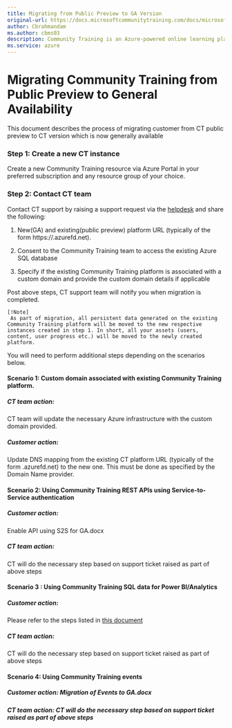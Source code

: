 ```yaml
---
title: Migrating from Public Preview to GA Version
original-url: https://docs.microsoftcommunitytraining.com/docs/microsoft-community-training-overview
author: Cbrahmandam
ms.author: cbms03
description: Community Training is an Azure-powered online learning platform to enable organizations of all sizes and types to run large scale training programs for their internal and external communities.
ms.service: azure
---
```


# Migrating Community Training from Public Preview to General Availability


This document describes the process of migrating customer from CT public preview to CT version which is now generally available

### Step 1: Create a new CT instance
Create a new Community Training resource via Azure Portal in your preferred subscription and any resource group of your choice. 

### Step 2: Contact CT team 
Contact CT support by raising a support request via the [helpdesk](aka.ms/cthelpdesk)
 and share the following:

1.	New(GA) and existing(public preview) platform URL (typically of the form https://<your-platform-name>.azurefd.net).

2.	Consent to the Community Training team to access the existing Azure SQL database

3.	Specify if the existing Community Training platform is associated with a custom domain and provide the custom domain details if applicable

Post above steps, CT support team will notify you when migration is completed. 

    [!Note]
     As part of migration, all persistent data generated on the existing Community Training platform will be moved to the new respective instances created in step 1. In short, all your assets (users, content, user progress etc.) will be moved to the newly created platform.


You will need to perform additional steps depending on the scenarios below.

#### Scenario 1:  Custom domain associated with existing Community Training platform.
##### CT team action: 
CT team will update the necessary Azure infrastructure with the custom domain provided.

##### Customer action: 
Update DNS mapping from the existing CT platform URL (typically of the form <your-platform-name>.azurefd.net) to the new one. This must be done as specified by the Domain Name provider.

#### Scenario 2:  Using Community Training REST APIs using Service-to-Service authentication
##### Customer action: 

Enable API using S2S for GA.docx
##### CT team action: 
CT will do the necessary step based on support ticket raised as part of above steps

#### Scenario 3 : Using Community Training SQL data for Power BI/Analytics

##### Customer action:  
Please refer to the steps listed in [this document](Enabling-Data-Export.md)


##### CT team action:
 CT will do the necessary step based on support ticket raised as part of above steps

#### Scenario 4: Using Community Training events
##### Customer action: Migration of Events to GA.docx
##### CT team action: CT will do the necessary step based on support ticket raised as part of above steps

